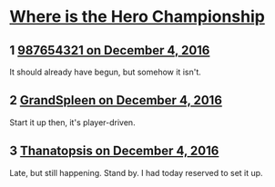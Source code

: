 # [Where is the Hero Championship](https://community.fantasyflightgames.com/topic/236156-where-is-the-hero-championship/)

## 1 [987654321 on December 4, 2016](https://community.fantasyflightgames.com/topic/236156-where-is-the-hero-championship/?do=findComment&comment=2525843)

It should already have begun, but somehow it isn't.

## 2 [GrandSpleen on December 4, 2016](https://community.fantasyflightgames.com/topic/236156-where-is-the-hero-championship/?do=findComment&comment=2525865)

Start it up then, it's player-driven.

## 3 [Thanatopsis on December 4, 2016](https://community.fantasyflightgames.com/topic/236156-where-is-the-hero-championship/?do=findComment&comment=2525876)

Late, but still happening. Stand by. I had today reserved to set it up.


